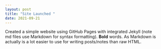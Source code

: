 ```yaml
---
layout: post
title: "Site Launched "
date: 2021-09-21
---
```

Created a simple website using GitHub Pages with integrated Jekyll (note md files use Markdown for syntax 
formatting). **Bold** words. As Markdown is actually is a lot easier to use for writing posts/notes than raw 
HTML.
